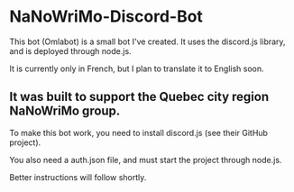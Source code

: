 # NaNoWriMo-Discord-Bot
This bot (Omlabot) is a small bot I've created. It uses the discord.js library, and is deployed through node.js.

It is currently only in French, but I plan to translate it to English soon.

It was built to support the Quebec city region NaNoWriMo group.
---
To make this bot work, you need to install discord.js (see their GitHub project).

You also need a auth.json file, and must start the project through node.js.

Better instructions will follow shortly.

